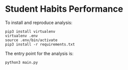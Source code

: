 # Student Habits Performance

To install and reproduce analysis:

```
pip3 install virtualenv
virtualenv .env
source .env/bin/activate
pip3 install -r requirements.txt
```

The entry point for the analysis is:

```
python3 main.py
```

